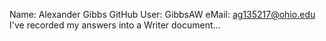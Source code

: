 Name: Alexander Gibbs
GitHub User: GibbsAW
eMail: ag135217@ohio.edu
I've recorded my answers into a Writer document...

